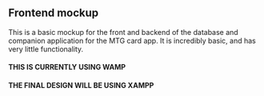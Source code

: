 ## Frontend mockup

This is a basic mockup for the front and backend of the database and companion application for the MTG card app. 
It is incredibly basic, and has very little functionality. 

#### THIS IS CURRENTLY USING WAMP 
#### THE FINAL DESIGN WILL BE USING XAMPP 
